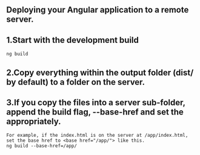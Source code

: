 ## Deploying your Angular application to a remote server.

## 1.Start with the development build
    ng build

## 2.Copy everything within the output folder (dist/ by default) to a folder on the server.

## 3.If you copy the files into a server sub-folder, append the build flag, --base-href and set the <base href> appropriately.
    For example, if the index.html is on the server at /app/index.html, set the base href to <base href="/app/"> like this.
    ng build --base-href=/app/


